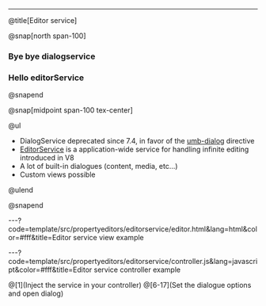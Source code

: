 ---

@title[Editor service]

@snap[north span-100]

### Bye bye dialogservice

### Hello editorService

@snapend

@snap[midpoint span-100 tex-center]

@ul

- DialogService deprecated since 7.4, in favor of the [umb-dialog](https://our.umbraco.com/apidocs/v8/ui/#/api/umbraco.directives.directive:umbOverlay) directive
- [EditorService](https://our.umbraco.com/apidocs/v8/ui/#/api/umbraco.services.editorService) is a application-wide service for handling infinite editing introduced in V8
- A lot of built-in dialogues (content, media, etc...)
- Custom views possible

@ulend

@snapend

---?code=template/src/propertyeditors/editorservice/editor.html&lang=html&color=#fff&title=Editor service view example

---?code=template/src/propertyeditors/editorservice/controller.js&lang=javascript&color=#fff&title=Editor service controller example

@[1](Inject the service in your controller)
@[6-17](Set the dialogue options and open dialog)
